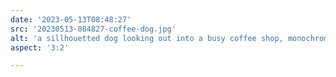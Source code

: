 ```yaml
---
date: '2023-05-13T08:48:27'
src: '20230513-084827-coffee-dog.jpg'
alt: 'a sillhouetted dog looking out into a busy coffee shop, monochrome'
aspect: '3:2'

---
```

